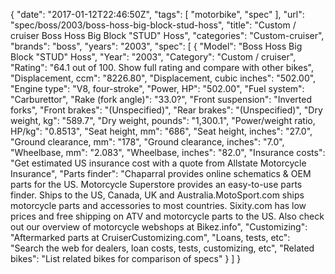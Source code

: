 {
    "date": "2017-01-12T22:46:50Z",
    "tags": [
        "motorbike",
        "spec"
    ],
    "url": "spec\/boss\/2003\/boss-hoss-big-block-stud-hoss",
    "title": "Custom \/ cruiser Boss Hoss Big Block \"STUD\" Hoss",
    "categories": "Custom-cruiser",
    "brands": "boss",
    "years": "2003",
    "spec": [
        {
            "Model": "Boss Hoss Big Block \"STUD\" Hoss",
            "Year": "2003",
            "Category": "Custom \/ cruiser",
            "Rating": "64.1 out of 100. Show full rating and compare with other bikes",
            "Displacement, ccm": "8226.80",
            "Displacement, cubic inches": "502.00",
            "Engine type": "V8, four-stroke",
            "Power, HP": "502.00",
            "Fuel system": "Carburettor",
            "Rake (fork angle)": "33.0?",
            "Front suspension": "Inverted forks",
            "Front brakes": "(Unspecified)",
            "Rear brakes": "(Unspecified)",
            "Dry weight, kg": "589.7",
            "Dry weight, pounds": "1,300.1",
            "Power\/weight ratio, HP\/kg": "0.8513",
            "Seat height, mm": "686",
            "Seat height, inches": "27.0",
            "Ground clearance, mm": "178",
            "Ground clearance, inches": "7.0",
            "Wheelbase, mm": "2.083",
            "Wheelbase, inches": "82.0",
            "Insurance costs": "Get estimated US insurance cost with a quote from Allstate Motorcycle Insurance",
            "Parts finder": "Chaparral provides online schematics & OEM parts for the US.   Motorcycle Superstore provides an easy-to-use parts finder. Ships to the US, Canada, UK and Australia.MotoSport.com ships motorcycle parts and accessories to most countries.    Sixity.com has low prices and free shipping on ATV and motorcycle parts to the US. Also check out our overview of motorcycle webshops at Bikez.info",
            "Customizing": "Aftermarked parts at CruiserCustomizing.com",
            "Loans, tests, etc": "Search the web for dealers, loan costs, tests, customizing, etc",
            "Related bikes": "List related bikes for comparison of specs"
        }
    ]
}